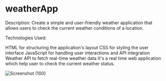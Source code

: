 # weatherApp
Description: Create a simple and user-friendly weather application that allows users to check the current weather conditions of a location.

Technologies Used:

HTML for structuring the application's layout CSS for styling the user interface JavaScript for handling user interactions and API integration Weather API to fetch real-time weather data
It's a real time web application which help user to check the current weather status.

![Screenshot (100)](https://github.com/Lucky-21052001/weatherApp/assets/120821905/3b79c2aa-3de0-40ac-9a41-f688943058e6)

